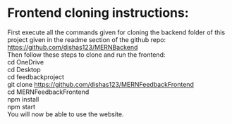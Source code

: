# Frontend cloning instructions: <br>
First execute all the commands given for cloning the backend folder of this project given in the readme section of the github repo: https://github.com/dishas123/MERNBackend <br>
Then follow these steps to clone and run the frontend: <br>
cd OneDrive <br>
cd Desktop <br>
cd feedbackproject <br>
git clone https://github.com/dishas123/MERNFeedbackFrontend <br>
cd MERNFeedbackFrontend <br>
npm install <br>
npm start <br>
You will now be able to use the website. <br>



